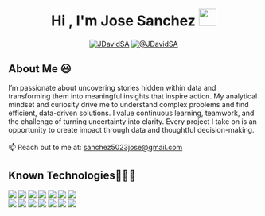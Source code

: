 <h1 align="center"><b>Hi , I'm Jose Sanchez </b><img src="https://media.giphy.com/media/hvRJCLFzcasrR4ia7z/giphy.gif" width="35"></h1>
<!--  -->
<p align="center">
<a href="https://www.linkedin.com/in/jose-david-sanchez-alvarez/" target="blank"><img align="center" src="https://img.shields.io/badge/LinkedIn-0077B5?style=for-the-badge&logo=linkedin&logoColor=white" alt="JDavidSA"  /></a>
<a href = "mailto:sanchez5023jose@gmail.com" target="blank"><img align="center" src="https://img.shields.io/badge/Gmail-D14836?style=for-the-badge&logo=gmail&logoColor=white" alt="@JDavidSA"  /></a>
<br>
<h2>About Me 😃</h2>
<!--Intro start-->
I’m passionate about uncovering stories hidden within data and transforming them into meaningful insights that inspire action. My analytical mindset and curiosity drive me to understand complex problems and find efficient, data-driven solutions. I value continuous learning, teamwork, and the challenge of turning uncertainty into clarity. Every project I take on is an opportunity to create impact through data and thoughtful decision-making.
<br>
<br> 📫 Reach out to me at: <a href="sanchez5023jose@gmail.com">sanchez5023jose@gmail.com</a>
<h2>Known Technologies👨🏻‍💻</h2>
<!--tech stack icons-->
<span> 
  <img src="https://img.shields.io/badge/python-3670A0?style=for-the-badge&logo=python&logoColor=ffdd54">
   <img src="https://img.shields.io/badge/pandas-%23150458.svg?style=for-the-badge&logo=pandas&logoColor=white">
   <img src="https://img.shields.io/badge/Matplotlib-%23ffffff.svg?style=for-the-badge&logo=Matplotlib&logoColor=black">
   <img src="https://img.shields.io/badge/numpy-%23013243.svg?style=for-the-badge&logo=numpy&logoColor=white">
    <img src="https://img.shields.io/badge/Plotly-%233F4F75.svg?style=for-the-badge&logo=plotly&logoColor=white">
  <img src="https://img.shields.io/badge/SciPy-%230C55A5.svg?style=for-the-badge&logo=scipy&logoColor=%white">
   <img src="https://img.shields.io/badge/scikit--learn-%23F7931E.svg?style=for-the-badge&logo=scikit-learn&logoColor=white">
   <br>
<img src="https://img.shields.io/badge/mysql-4479A1.svg?style=for-the-badge&logo=mysql&logoColor=white">
   <img src="https://img.shields.io/badge/postgres-%23316192.svg?style=for-the-badge&logo=postgresql&logoColor=white">
   <img src="https://img.shields.io/badge/power_bi-F2C811?style=for-the-badge&logo=powerbi&logoColor=black">
   <img src="https://img.shields.io/badge/jupyter-%23FA0F00.svg?style=for-the-badge&logo=jupyter&logoColor=white">
  <img src="https://img.shields.io/badge/Visual%20Studio-5C2D91.svg?style=for-the-badge&logo=visual-studio&logoColor=white"> 
  <img src="https://img.shields.io/badge/chatGPT-74aa9c?style=for-the-badge&logo=openai&logoColor=white">
  <img src="https://img.shields.io/badge/google%20gemini-8E75B2?style=for-the-badge&logo=google%20gemini&logoColor=white">
  
